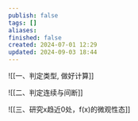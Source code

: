 ```yaml
---
publish: false
tags: []
aliases: 
finished: false
created: 2024-07-01 12:29
updated: 2024-09-03 18:44
---
```


![[一、判定类型, 做好计算]]

![[二、判定连续与间断]]

![[三、研究x趋近0处，f(x)的微观性态]]